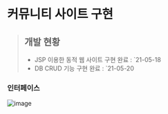# 커뮤니티 사이트 구현

>## 개발 현황
><ul>
>  <li>JSP 이용한 동적 웹 사이트 구현 완료 : `21-05-18</li>
>  <li>DB CRUD 기능 구현 완료 : `21-05-20</li>
></ul>

### 인터페이스
![image](https://user-images.githubusercontent.com/42796952/118963009-f3bba900-b9a0-11eb-9a81-bd3cd271db6b.png)
